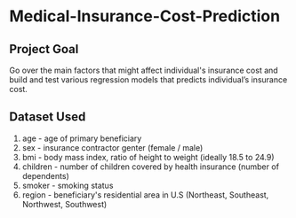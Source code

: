 # Medical-Insurance-Cost-Prediction

## Project Goal
Go over the main factors that might affect individual's insurance cost and build and test various regression models that predicts individual’s insurance cost.

## Dataset Used
1. age - age of primary beneficiary
2. sex - insurance contractor genter (female / male)
3. bmi - body mass index, ratio of height to weight (ideally 18.5 to 24.9)
4. children - number of children covered by health insurance (number of dependents)
5. smoker - smoking status
6. region - beneficiary's residential area in U.S (Northeast, Southeast, Northwest, Southwest)
